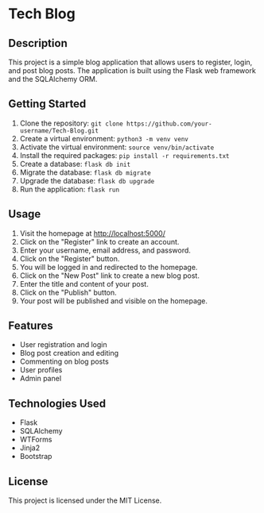 # Tech Blog

## Description

This project is a simple blog application that allows users to register, login, and post blog posts. The application is built using the Flask web framework and the SQLAlchemy ORM.

## Getting Started

1. Clone the repository: `git clone https://github.com/your-username/Tech-Blog.git`
2. Create a virtual environment: `python3 -m venv venv`
3. Activate the virtual environment: `source venv/bin/activate`
4. Install the required packages: `pip install -r requirements.txt`
5. Create a database: `flask db init`
6. Migrate the database: `flask db migrate`
7. Upgrade the database: `flask db upgrade`
8. Run the application: `flask run`

## Usage

1. Visit the homepage at [http://localhost:5000/](http://localhost:5000/)
2. Click on the "Register" link to create an account.
3. Enter your username, email address, and password.
4. Click on the "Register" button.
5. You will be logged in and redirected to the homepage.
6. Click on the "New Post" link to create a new blog post.
7. Enter the title and content of your post.
8. Click on the "Publish" button.
9. Your post will be published and visible on the homepage.

## Features

- User registration and login
- Blog post creation and editing
- Commenting on blog posts
- User profiles
- Admin panel

## Technologies Used

- Flask
- SQLAlchemy
- WTForms
- Jinja2
- Bootstrap


## License

This project is licensed under the MIT License.


